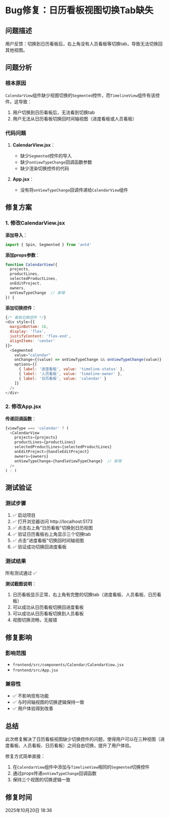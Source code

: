 # Bug修复：日历看板视图切换Tab缺失

## 问题描述

用户反馈：切换到日历看板后，右上角没有人员看板等切换tab，导致无法切换回其他视图。

## 问题分析

### 根本原因

`CalendarView`组件缺少视图切换的`Segmented`控件，而`TimelineView`组件有该控件。这导致：
1. 用户切换到日历看板后，无法看到切换tab
2. 用户无法从日历看板切换回时间轴视图（进度看板或人员看板）

### 代码问题

1. **CalendarView.jsx**：
   - 缺少`Segmented`控件的导入
   - 缺少`onViewTypeChange`回调函数参数
   - 缺少渲染切换控件的代码

2. **App.jsx**：
   - 没有将`onViewTypeChange`回调传递给`CalendarView`组件

## 修复方案

### 1. 修改CalendarView.jsx

**添加导入**：
```javascript
import { Spin, Segmented } from 'antd'
```

**添加props参数**：
```javascript
function CalendarView({ 
  projects, 
  productLines, 
  selectedProductLines, 
  onEditProject, 
  owners, 
  onViewTypeChange  // 新增
}) {
```

**添加切换控件**：
```javascript
{/* 看板切换控件 */}
<div style={{ 
  marginBottom: 16, 
  display: 'flex', 
  justifyContent: 'flex-end',
  alignItems: 'center'
}}>
  <Segmented
    value="calendar"
    onChange={(value) => onViewTypeChange && onViewTypeChange(value)}
    options={[
      { label: '进度看板', value: 'timeline-status' },
      { label: '人员看板', value: 'timeline-owner' },
      { label: '日历看板', value: 'calendar' }
    ]}
  />
</div>
```

### 2. 修改App.jsx

**传递回调函数**：
```javascript
{viewType === 'calendar' ? (
  <CalendarView
    projects={projects}
    productLines={productLines}
    selectedProductLines={selectedProductLines}
    onEditProject={handleEditProject}
    owners={owners}
    onViewTypeChange={handleViewTypeChange}  // 新增
  />
) : (
```

## 测试验证

### 测试步骤

1. ✅ 启动项目
2. ✅ 打开浏览器访问 http://localhost:5173
3. ✅ 点击右上角"日历看板"切换到日历视图
4. ✅ 验证日历看板右上角显示三个切换tab
5. ✅ 点击"进度看板"切换回时间轴视图
6. ✅ 验证成功切换回进度看板

### 测试结果

所有测试通过 ✅

**测试截图说明**：
1. 日历看板显示正常，右上角有完整的切换tab（进度看板、人员看板、日历看板）
2. 可以成功从日历看板切换回进度看板
3. 可以成功从日历看板切换到人员看板
4. 视图切换流畅，无报错

## 修复影响

### 影响范围
- `frontend/src/components/Calendar/CalendarView.jsx`
- `frontend/src/App.jsx`

### 兼容性
- ✅ 不影响现有功能
- ✅ 与时间轴视图的切换逻辑保持一致
- ✅ 用户体验得到改善

## 总结

此次修复解决了日历看板视图缺少切换控件的问题，使得用户可以在三种视图（进度看板、人员看板、日历看板）之间自由切换，提升了用户体验。

修复方式简单直接：
1. 在`CalendarView`组件中添加与`TimelineView`相同的`Segmented`切换控件
2. 通过props传递`onViewTypeChange`回调函数
3. 保持三个视图的切换逻辑一致

## 修复时间

2025年10月20日 18:36
